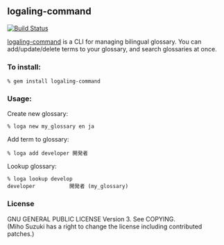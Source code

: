 ## logaling-command

[![Build Status](https://secure.travis-ci.org/logaling/logaling-command.png)](http://travis-ci.org/logaling/logaling-command)

[logaling-command](http://logaling.github.com) is a CLI for managing bilingual glossary.
You can add/update/delete terms to your glossary, and search glossaries at once.

### To install:

    % gem install logaling-command

### Usage:

Create new glossary:

    % loga new my_glossary en ja

Add term to glossary:

    % loga add developer 開発者

Lookup glossary:

    % loga lookup develop
    developer           開発者 (my_glossary)

### License

  GNU GENERAL PUBLIC LICENSE Version 3. See COPYING.<br/>
(Miho Suzuki has a right to change the license including contributed patches.)
